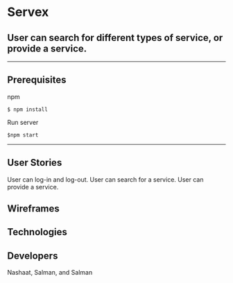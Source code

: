# Servex



## User can search for different types of service, or provide a service. 


---
## Prerequisites

npm  
```
$ npm install
```

Run server
```
$npm start
```

---
## User Stories
User can log-in and log-out.
User can search for a service.
User can provide a service.


## Wireframes





## Technologies




## Developers
Nashaat, Salman, and Salman
